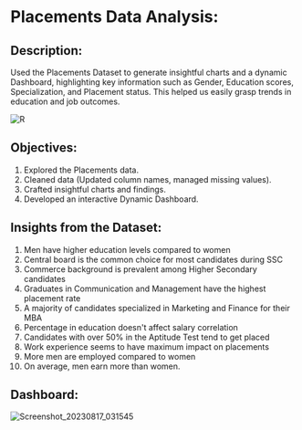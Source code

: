 # Placements Data Analysis:

## Description:

Used the Placements Dataset to generate insightful charts and a dynamic Dashboard, highlighting key information such as Gender, Education scores, Specialization, and Placement status. This helped us easily grasp trends in education and job outcomes.

![R](https://github.com/yasmeenustad/Placements-Data-Analysis-Excel-Project/assets/112754746/16547420-0668-417f-8291-cae312c214cd)

## Objectives:
1. Explored the Placements data.
2. Cleaned data (Updated column names, managed missing values).
3. Crafted insightful charts and findings.
4. Developed an interactive Dynamic Dashboard.

## Insights from the Dataset:

1. Men have higher education levels compared to women
2. Central board is the common choice for most candidates during SSC
3. Commerce background is prevalent among Higher Secondary candidates
4. Graduates in Communication and Management have the highest placement rate
5. A majority of candidates specialized in Marketing and Finance for their MBA
6. Percentage in education doesn't affect salary correlation
7. Candidates with over 50% in the Aptitude Test tend to get placed
8. Work experience seems to have maximum impact on placements
9. More men are employed compared to women
10. On average, men earn more than women.


## Dashboard:
![Screenshot_20230817_031545](https://github.com/yasmeenustad/Placements-Data-Analysis-Excel-Project/assets/112754746/40374056-ac71-4239-9e6c-a6ef03f50b3f)



